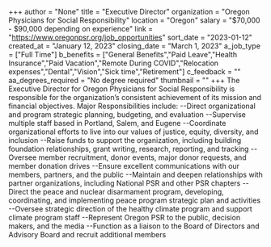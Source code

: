 +++
author = "None"
title = "Executive Director"
organization = "Oregon Physicians for Social Responsibility"
location = "Oregon"
salary = "$70,000 - $90,000 depending on experience"
link = "https://www.oregonpsr.org/job_opportunities"
sort_date = "2023-01-12"
created_at = "January 12, 2023"
closing_date = "March 1, 2023"
a_job_type = ["Full Time"]
b_benefits = ["General Benefits","Paid Leave","Health Insurance","Paid Vacation","Remote During COVID","Relocation expenses","Dental","Vision","Sick time","Retirement"]
c_feedback = ""
aa_degrees_required = "No degree required"
thumbnail = ""
+++
The Executive Director for Oregon Physicians for Social Responsibility is responsible for the organization’s consistent achievement of its mission and financial objectives. Major Responsibilities include: 
--Direct organizational and program strategic planning, budgeting, and evaluation
--Supervise multiple staff based in Portland, Salem, and Eugene 
--Coordinate organizational efforts to live into our values of justice, equity, diversity, and inclusion
--Raise funds to support the organization, including building foundation relationships, grant writing, research, reporting, and tracking
--Oversee member recruitment, donor events, major donor requests, and member donation drives
--Ensure excellent communications with our members, partners, and the public
--Maintain and deepen relationships with partner organizations, including National PSR and other PSR chapters
--Direct the peace and nuclear disarmament program, developing, coordinating, and implementing peace program strategic plan and activities
--Oversee strategic direction of the healthy climate program and support climate program staff
--Represent Oregon PSR to the public, decision makers, and the media
--Function as a liaison to the Board of Directors and Advisory Board and recruit additional members